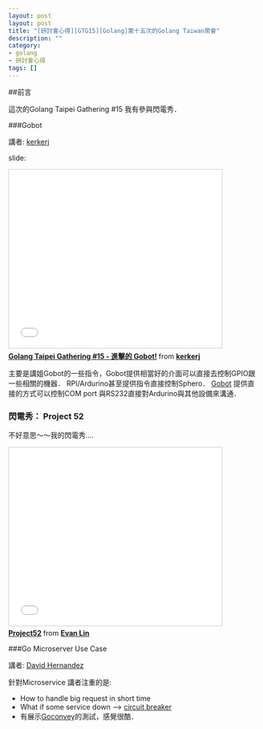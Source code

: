 ```yaml
---
layout: post
layout: post
title: "[研討會心得][GTG15][Golang]第十五次的Golang Taiwan聚會"
description: ""
category: 
- golang
- 研討會心得
tags: []
---
```



##前言

這次的Golang Taipei Gathering #15  我有參與閃電秀．

###Gobot

講者: [kerkerj](https://twitter.com/kerkerj)

slide: 

<iframe src="//www.slideshare.net/slideshow/embed_code/key/wSuWWIBI5ANXLk" width="425" height="355" frameborder="0" marginwidth="0" marginheight="0" scrolling="no" style="border:1px solid #CCC; border-width:1px; margin-bottom:5px; max-width: 100%;" allowfullscreen> </iframe> <div style="margin-bottom:5px"> <strong> <a href="//www.slideshare.net/kerkerJ/golang-taipei-gathering-15-gobot" title="Golang Taipei Gathering #15 - 進擊的 Gobot!" target="_blank">Golang Taipei Gathering #15 - 進擊的 Gobot!</a> </strong> from <strong><a href="//www.slideshare.net/kerkerJ" target="_blank">kerkerj </a></strong> </div>


主要是講姐Gobot的一些指令，Gobot提供相當好的介面可以直接去控制GPIO跟一些相關的機器． RPI/Ardurino甚至提供指令直接控制Sphero．  [Gobot](http://gobot.io/) 提供直接的方式可以控制COM port 與RS232直接對Ardurino與其他設備來溝通．


### 閃電秀： Project 52

不好意思～～我的閃電秀....

<iframe src="//www.slideshare.net/slideshow/embed_code/key/auireGITQE3uBd" width="425" height="355" frameborder="0" marginwidth="0" marginheight="0" scrolling="no" style="border:1px solid #CCC; border-width:1px; margin-bottom:5px; max-width: 100%;" allowfullscreen> </iframe> <div style="margin-bottom:5px"> <strong> <a href="//www.slideshare.net/EvansLin/project52" title="Project52" target="_blank">Project52</a> </strong> from <strong><a href="//www.slideshare.net/EvansLin" target="_blank">Evan Lin</a></strong> </div>

###Go Microserver Use Case


講者: [David Hernandez](https://twitter.com/dahernan)

針對Microservice 講者注重的是:

- How to handle big request in short time
- What if some service down --> [circuit breaker](https://en.wikipedia.org/wiki/Circuit_breaker_design_pattern) 
- 有展示[Goconvey](http://goconvey.co/)的測試，感覺很酷．


